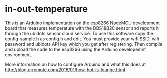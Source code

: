 # in-out-temperature
This is an Arduino implementation on the esp8266 NodeMCU development board that measures temperature with the DBS18B20 sensor and reports it through the ubidots sensor cloud service. To use this software copy the config-sample.h as config.h and edit. You must provide your wifi SSID, wifi password and ubidots API key which you get after registering. Then compile and upload the code to the esp8266 using the Arduino developemnt environment.

More information on how to configure Arduino and what this does at http://blog.urremote.com/2016/01/how-hot-is-lounge.html
